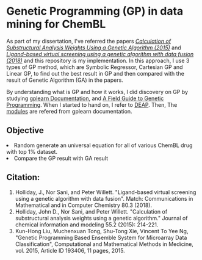 # Genetic Programming (GP) in data mining for ChemBL

As part of my dissertation, I've referred the papers 
*[Calculation of Substructural Analysis Weights Using a Genetic Algorithm (2015)](http://eprints.whiterose.ac.uk/116212/)* and 
*[Ligand-based virtual screening using a genetic algorithm with data fusion (2018)](https://match.pmf.kg.ac.rs/electronic_versions/Match80/n3/match80n3_623-638.pdf)*
and this repository is my implementation. In this approach, I use 3 types of GP method, which are 
Symbolic Regressor, Cartesian GP and Linear GP, to find out the best result in GP and then compared 
with the result of Genetic Algorithm (GA) in the papers. 

By understanding what is GP and how it works,
I did discovery on GP by studying [gplearn Documentation](https://gplearn.readthedocs.io/en/stable/intro.html),
and [A Field Guide to Genetic Programming](http://www0.cs.ucl.ac.uk/staff/W.Langdon/ftp/papers/poli08_fieldguide.pdf).
When I started to hand on, I refer to [DEAP](https://deap.readthedocs.io/en/master/tutorials/advanced/gp.html#). Then,
The [modules](https://gplearn.readthedocs.io/en/stable/_modules/index.html) are refered from gplearn documentation.

## Objective
<li>Random generate an universal equation for all of various ChemBL drug with top 1% dataset.</li>
<li>Compare the GP result with GA result</li>

## Citation: 
<ol>
  <li>
    Holliday, J., Nor Sani, and Peter Willett.
    "Ligand-based virtual screening using a genetic algorithm with data fusion". 
    Match: Communications in Mathematical and in Computer Chemistry 80.3 (2018).
  </li>
  <li>
    Holliday, John D., Nor Sani, and Peter Willett. 
    "Calculation of substructural analysis weights using a genetic algorithm." 
    Journal of chemical information and modeling 55.2 (2015): 214-221.
  </li>
  <li>
    Kun-Hong Liu, Muchenxuan Tong, Shu-Tong Xie, Vincent To Yee Ng, 
    "Genetic Programming Based Ensemble System for Microarray Data Classification", 
    Computational and Mathematical Methods in Medicine, vol. 2015, Article ID 193406, 11 pages, 2015. 
  </li>
</ol>
